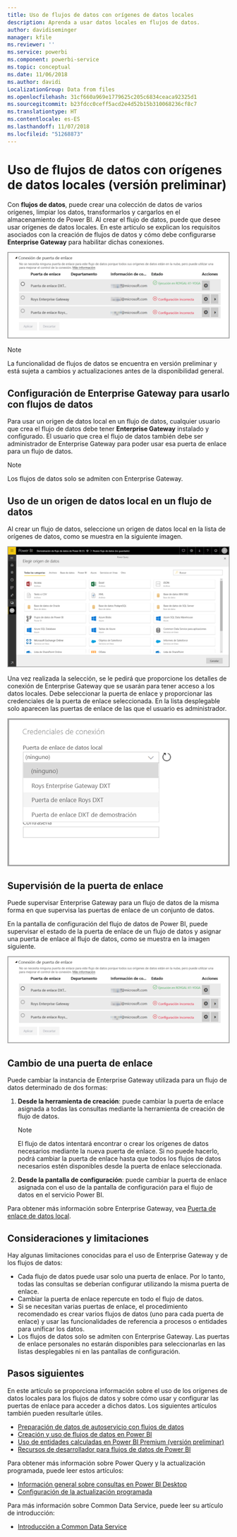 ```yaml
---
title: Uso de flujos de datos con orígenes de datos locales
description: Aprenda a usar datos locales en flujos de datos.
author: davidiseminger
manager: kfile
ms.reviewer: ''
ms.service: powerbi
ms.component: powerbi-service
ms.topic: conceptual
ms.date: 11/06/2018
ms.author: davidi
LocalizationGroup: Data from files
ms.openlocfilehash: 31cf660a969e1779625c205c6834ceaca92325d1
ms.sourcegitcommit: b23fdcc0ceff5acd2e4d52b15b310068236cf8c7
ms.translationtype: HT
ms.contentlocale: es-ES
ms.lasthandoff: 11/07/2018
ms.locfileid: "51268873"
---
```

# <a name="using-dataflows-with-on-premises-data-sources-preview"></a>Uso de flujos de datos con orígenes de datos locales (versión preliminar)

Con **flujos de datos**, puede crear una colección de datos de varios orígenes, limpiar los datos, transformarlos y cargarlos en el almacenamiento de Power BI. Al crear el flujo de datos, puede que desee usar orígenes de datos locales. En este artículo se explican los requisitos asociados con la creación de flujos de datos y cómo debe configurarse **Enterprise Gateway** para habilitar dichas conexiones.

![Flujos de datos y puertas de enlace](media/service-dataflows-onpremises-gateways/onpremises-gateways_01.png)

> [!NOTE]
> La funcionalidad de flujos de datos se encuentra en versión preliminar y está sujeta a cambios y actualizaciones antes de la disponibilidad general.
 
## <a name="configuring-an-enterprise-gateway-for-use-with-dataflows"></a>Configuración de Enterprise Gateway para usarlo con flujos de datos

Para usar un origen de datos local en un flujo de datos, cualquier usuario que crea el flujo de datos debe tener **Enterprise Gateway** instalado y configurado. El usuario que crea el flujo de datos también debe ser administrador de Enterprise Gateway para poder usar esa puerta de enlace para un flujo de datos.

> [!NOTE]
> Los flujos de datos solo se admiten con Enterprise Gateway.

## <a name="using-an-on-premises-data-source-in-a-dataflow"></a>Uso de un origen de datos local en un flujo de datos

Al crear un flujo de datos, seleccione un origen de datos local en la lista de orígenes de datos, como se muestra en la siguiente imagen.

![Elección de un origen de datos local](media/service-dataflows-onpremises-gateways/onpremises-gateways_02a.png)

Una vez realizada la selección, se le pedirá que proporcione los detalles de conexión de Enterprise Gateway que se usarán para tener acceso a los datos locales. Debe seleccionar la puerta de enlace y proporcionar las credenciales de la puerta de enlace seleccionada. En la lista desplegable solo aparecen las puertas de enlace de las que el usuario es administrador.

![Proporcionar los detalles de conexión](media/service-dataflows-onpremises-gateways/onpremises-gateways_03.png)

## <a name="monitoring-your-gateway"></a>Supervisión de la puerta de enlace

Puede supervisar Enterprise Gateway para un flujo de datos de la misma forma en que supervisa las puertas de enlace de un conjunto de datos.

En la pantalla de configuración del flujo de datos de Power BI, puede supervisar el estado de la puerta de enlace de un flujo de datos y asignar una puerta de enlace al flujo de datos, como se muestra en la imagen siguiente.

![Supervisión de la puerta de enlace](media/service-dataflows-onpremises-gateways/onpremises-gateways_01.png)

## <a name="changing-a-gateway"></a>Cambio de una puerta de enlace

Puede cambiar la instancia de Enterprise Gateway utilizada para un flujo de datos determinado de dos formas:

1. **Desde la herramienta de creación**: puede cambiar la puerta de enlace asignada a todas las consultas mediante la herramienta de creación de flujo de datos.

    > [!NOTE]
    > El flujo de datos intentará encontrar o crear los orígenes de datos necesarios mediante la nueva puerta de enlace. Si no puede hacerlo, podrá cambiar la puerta de enlace hasta que todos los flujos de datos necesarios estén disponibles desde la puerta de enlace seleccionada.

2. **Desde la pantalla de configuración**: puede cambiar la puerta de enlace asignada con el uso de la pantalla de configuración para el flujo de datos en el servicio Power BI.

Para obtener más información sobre Enterprise Gateway, vea [Puerta de enlace de datos local](service-gateway-onprem.md).

## <a name="considerations-and-limitations"></a>Consideraciones y limitaciones

Hay algunas limitaciones conocidas para el uso de Enterprise Gateway y de los flujos de datos:

* Cada flujo de datos puede usar solo una puerta de enlace. Por lo tanto, todas las consultas se deberían configurar utilizando la misma puerta de enlace.
* Cambiar la puerta de enlace repercute en todo el flujo de datos.
* Si se necesitan varias puertas de enlace, el procedimiento recomendado es crear varios flujos de datos (uno para cada puerta de enlace) y usar las funcionalidades de referencia a procesos o entidades para unificar los datos.
* Los flujos de datos solo se admiten con Enterprise Gateway. Las puertas de enlace personales no estarán disponibles para seleccionarlas en las listas desplegables ni en las pantallas de configuración.


## <a name="next-steps"></a>Pasos siguientes

En este artículo se proporciona información sobre el uso de los orígenes de datos locales para los flujos de datos y sobre cómo usar y configurar las puertas de enlace para acceder a dichos datos. Los siguientes artículos también pueden resultarle útiles.

* [Preparación de datos de autoservicio con flujos de datos](service-dataflows-overview.md)
* [Creación y uso de flujos de datos en Power BI](service-dataflows-create-use.md)
* [Uso de entidades calculadas en Power BI Premium (versión preliminar)](service-dataflows-computed-entities-premium.md)
* [Recursos de desarrollador para flujos de datos de Power BI](service-dataflows-developer-resources.md)

Para obtener más información sobre Power Query y la actualización programada, puede leer estos artículos:
* [Información general sobre consultas en Power BI Desktop](desktop-query-overview.md)
* [Configuración de la actualización programada](refresh-scheduled-refresh.md)

Para más información sobre Common Data Service, puede leer su artículo de introducción:
* [Introducción a Common Data Service](https://docs.microsoft.com/powerapps/common-data-model/overview)

